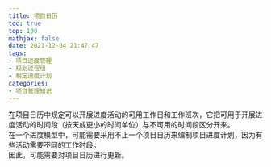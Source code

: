 ```yaml
---
title: 项目日历
toc: true
top: 100
mathjax: false
date: 2021-12-04 21:47:47
tags:
- 项目进度管理
- 规划过程组
- 制定进度计划
categories:
- 项目管理知识
---
```

在项目日历中规定可以开展进度活动的可用工作日和工作班次，它把可用于开展进度活动的时间段（按天或更小的时间单位）与不可用的时间段区分开来。  
在一个进度模型中，可能需要采用不止一个项目日历来编制项目进度计划，因为有些活动需要不同的工作时段。  
因此，可能需要对项目日历进行更新。
